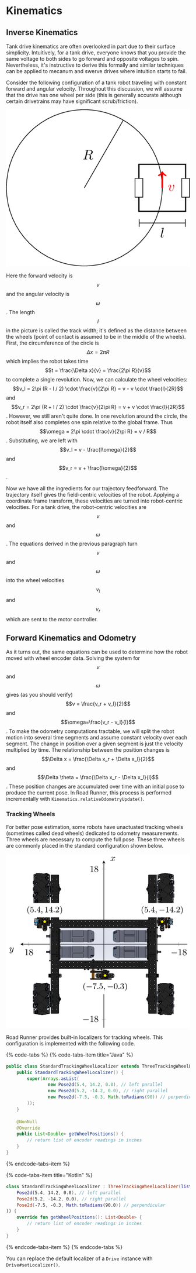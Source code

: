 # Kinematics

## Inverse Kinematics

Tank drive kinematics are often overlooked in part due to their surface simplicity. Intuitively, for a tank drive, everyone knows that you provide the same voltage to both sides to go forward and opposite voltages to spin. Nevertheless, it's instructive to derive this formally and similar techniques can be applied to mecanum and swerve drives where intuition starts to fail.

Consider the following configuration of a tank robot traveling with constant forward and angular velocity. Throughout this discussion, we will assume that the drive has one wheel per side \(this is generally accurate although certain drivetrains may have significant scrub/friction\).

![Constant velocity tank path](../.gitbook/assets/tankcircle.png)

Here the forward velocity is $$v$$ and the angular velocity is $$\omega$$. The length $$l$$ in the picture is called the track width; it's defined as the distance between the wheels \(point of contact is assumed to be in the middle of the wheels\). First, the circumference of the circle is $$\Delta x = 2\pi R$$ which implies the robot takes time $$t = \frac{\Delta x}{v} = \frac{2\pi R}{v}$$ to complete a single revolution. Now, we can calculate the wheel velocities: $$v_l = 2\pi (R - l / 2) \cdot \frac{v}{2\pi R} = v - v \cdot \frac{l}{2R}$$ and $$v_r = 2\pi (R + l / 2) \cdot \frac{v}{2\pi R} = v + v \cdot \frac{l}{2R}$$. However, we still aren't quite done. In one revolution around the circle, the robot itself also completes one spin relative to the global frame. Thus $$\omega = 2\pi \cdot \frac{v}{2\pi R} = v / R$$. Substituting, we are left with $$v_l = v - \frac{l\omega}{2}$$ and $$v_r = v + \frac{l\omega}{2}$$.

Now we have all the ingredients for our trajectory feedforward. The trajectory itself gives the field-centric velocities of the robot. Applying a coordinate frame transform, these velocities are turned into robot-centric velocities. For a tank drive, the robot-centric velocities are $$v$$ and $$\omega$$. The equations derived in the previous paragraph turn $$v$$ and $$\omega$$ into the wheel velocities $$v_l$$ and $$v_r$$ which are sent to the motor controller.

## Forward Kinematics and Odometry

As it turns out, the same equations can be used to determine how the robot moved with wheel encoder data. Solving the system for $$v$$ and $$\omega$$ gives (as you should verify) $$v = \frac{v_r + v_l}{2}$$ and $$\omega=\frac{v_r - v_l}{l}$$. To make the odometry computations tractable, we will split the robot motion into several time segments and assume constant velocity over each segment. The change in position over a given segment is just the velocity multiplied by time. The relationship between the position changes is $$\Delta x = \frac{\Delta x_r + \Delta x_l}{2}$$ and $$\Delta \theta = \frac{\Delta x_r - \Delta x_l}{l}$$. These position changes are accumulated over time with an initial pose to produce the current pose. In Road Runner, this process is performed incrementally with `Kinematics.relativeOdometryUpdate()`.

### Tracking Wheels

For better pose estimation, some robots have unactuated tracking wheels (sometimes called dead wheels) dedicated to odometry measurements. Three wheels are necessary to compute the full pose. These three wheels are commonly placed in the standard configuration shown below. 

![Example standard three-wheel odometry configuration from above. Courtesy of FTC Team 7842.](../.gitbook/assets/7842-odo.png)

Road Runner provides built-in localizers for tracking wheels. This configuration is implemented with the following code.

{% code-tabs %}
{% code-tabs-item title="Java" %}
```java
public class StandardTrackingWheelLocalizer extends ThreeTrackingWheelLocalizer {
    public StandardTrackingWheelLocalizer() {
        super(Arrays.asList(
                new Pose2d(5.4, 14.2, 0.0), // left parallel
                new Pose2d(5.2, -14.2, 0.0), // right parallel
                new Pose2d(-7.5, -0.3, Math.toRadians(90)) // perpendicular
        ));
    }

    @NonNull
    @Override
    public List<Double> getWheelPositions() {
        // return list of encoder readings in inches
    }
}
```
{% endcode-tabs-item %}

{% code-tabs-item title="Kotlin" %}
```kotlin
class StandardTrackingWheelLocalizer : ThreeTrackingWheelLocalizer(listOf(
    Pose2d(5.4, 14.2, 0.0), // left parallel
    Pose2d(5.2, -14.2, 0.0), // right parallel
    Pose2d(-7.5, -0.3, Math.toRadians(90.0)) // perpendicular
)) {
    override fun getWheelPositions(): List<Double> {
        // return list of encoder readings in inches
    }
}
```
{% endcode-tabs-item %}
{% endcode-tabs %}

You can replace the default localizer of a `Drive` instance with `Drive#setLocalizer()`.
